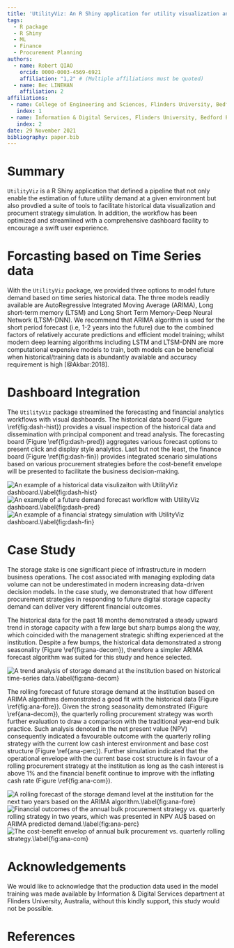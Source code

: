 ```yaml
---
title: 'UtilityViz: An R Shiny application for utility visualization and future planning'
tags:
  - R package
  - R Shiny
  - ML
  - Finance
  - Procurement Planning 
authors:
  - name: Robert QIAO
    orcid: 0000-0003-4569-6921
    affiliation: "1,2" # (Multiple affiliations must be quoted)
  - name: Bec LINEHAN
    affiliation: 2
affiliations:
 - name: College of Engineering and Sciences, Flinders University, Bedford Park, SA 5042, Australia
   index: 1
 - name: Information & Digital Services, Flinders University, Bedford Park, SA 5042, Australia
   index: 2
date: 29 November 2021
bibliography: paper.bib
---
```

# Summary
`UtilityViz` is a R Shiny application that defined a pipeline that not only enable the estimation of future utility demand at a given environment but also provdied a suite of tools to facilitate historical data visualization and procument strategy simulation. In addition, the workflow has been optimized and streamlined with a comprehensive dashboard facility to encourage a swift user experience.


# Forcasting based on Time Series data
With the `UtilityViz` package, we provided three options to model future demand based on time series historical data. The three models readily available are AutoRegressive Integrated Moving Average (ARIMA), Long short-term memory (LTSM) and Long Short Term Memory-Deep Neural Network (LTSM-DNN). We recommend that ARIMA algorithm is used for the short period forecast (i.e, 1-2 years into the future) due to the combined factors of relatively accurate predictions and efficient model training; whilst modern deep learning algorithms including LSTM and LTSM-DNN are more computational expensive models to train, both models can be beneficial when historical/training data is abundantly available and accuracy requirement is high [@Akbar:2018].

# Dashboard Integration

The `UtilityViz` package streamlined the forecasting and financial analytics workflows with visual dashboards. The historical data board (Figure \ref{fig:dash-hist}) provides a visual inspection of the historical data and dissemination with principal component and tread analysis. The forecasting board (Figure \ref{fig:dash-pred}) aggregates various forecast options to present click and display style analytics. Last but not the least, the finance board (Figure \ref{fig:dash-fin}) provides integrated scenario simulations based on various procurement strategies before the cost-benefit envelope will be presented to facilitate the business decision-making.

![An example of a historical data visulizaiton with UtilityViz dashboard.\label{fig:dash-hist}](img/dash-hist.png) <!--- { width=80% } -->
![An example of a future demand forecast workflow with UtilityViz dashboard.\label{fig:dash-pred}](img/dash-fore.png) <!--- { width=99% } --->
![An example of a financial strategy simulation with UtilityViz dashboard.\label{fig:dash-fin}](img/dash-fin.png) <!--- { width=80% } -->

# Case Study
The storage stake is one significant piece of infrastructure in modern business operations. The cost associated with managing exploding data volume can not be underestimated in modern increasing data-driven decision models. In the case study, we demonstrated that how different procurement strategies in responding to future digital storage capacity demand can deliver very different financial outcomes. 

The historical data for the past 18 months demonstrated a steady upward trend in storage capacity with a few large but sharp bumps along the way, which coincided with the management strategic shifting experienced at the institution. Despite a few bumps, the historical data demonstrated a strong seasonality (Figure \ref{fig:ana-decom}), therefore a simpler ARIMA forecast algorithm was suited for this study and hence selected. 

![A trend analysis of storage demand at the institution based on historical time-series data.\label{fig:ana-decom}](img/Rplot-decom.png)<!--- { width=80% } -->

The rolling forecast of future storage demand at the institution based on ARIMA algorithms demonstrated a good fit with the historical data (Figure \ref{fig:ana-fore}). Given the strong seasonality demonstrated (Figure \ref{ana-decom}),  the quarterly rolling procurement strategy was worth further evaluation to draw a comparison with the traditional year-end bulk practice. Such analysis denoted in the net present value (NPV) consequently indicated a favourable outcome with the quarterly rolling strategy with the current low cash interest environment and base cost structure (Figure \ref{ana-perc}). Further simulation indicated that the operational envelope with the current base cost structure is in favour of a rolling procurement strategy at the institution as long as the cash interest is above 1% and the financial benefit continue to improve with the inflating cash rate (Figure \ref{fig:ana-com}). 

![A rolling forecast of the storage demand level at the institution for the next two years based on the ARIMA algorithm.\label{fig:ana-fore}](img/Rplot-fore.png)<!--- { width=80% } -->
![Financial outcomes of the annual bulk procurement strategy vs. quarterly rolling strategy in two years, which was presented in NPV AU$ based on ARIMA predicted demand.\label{fig:ana-perc}](img/Rplot-perc.png)<!--- { width=80% } -->
![The cost-benefit envelop of annual bulk procurement vs. quarterly rolling strategy.\label{fig:ana-com}](img/Rplot-com.png)<!--- { width=80% } -->

# Acknowledgements
We would like to acknowledge that the production data used in the model training was made available by Information & Digital Services department at Flinders University, Australia, without this kindly support, this study would not be possible. 

# References
